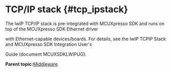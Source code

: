 # TCP/IP stack {#tcp_ipstack}

The lwIP TCP/IP stack is pre-integrated with MCUXpresso SDK and runs on top of the MCUXpresso SDK Ethernet driver

with Ethernet-capable devices/boards. For details, see the lwIP TCPIP Stack and MCUXpresso SDK Integration User's

Guide \(document MCUXSDKLWIPUG\).

**Parent topic:**[Middleware](../topics/applicable_for_productrt1050_or_productrt1010_or_p.md)

